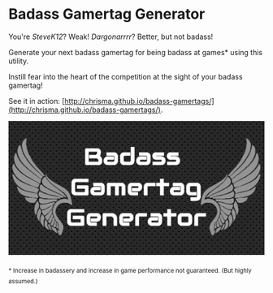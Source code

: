 Badass Gamertag Generator
=========================

You're *SteveK12*? Weak! *Dargonarrrr*? Better, but not badass!

Generate your next badass gamertag for being badass at games* using this utility.

Instill fear into the heart of the competition at the sight of your badass gamertag!

See it in action: [http://chrisma.github.io/badass-gamertags/](http://chrisma.github.io/badass-gamertags/).

![badass picture](bgg.png)

<sub>* Increase in badassery and increase in game performance not guaranteed. (But highly assumed.)</sub>
